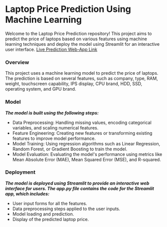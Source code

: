 # Laptop Price Prediction Using Machine Learning
Welcome to the Laptop Price Prediction repository! This project aims to predict the price of laptops based on various features using machine learning techniques and deploy the model using Streamlit for an interactive user interface.
<a href="https://laptop-price-prediction-stream-lit.streamlit.app/">Live Prediction Web-App Link</a>

### Overview
This project uses a machine learning model to predict the price of laptops. The prediction is based on several features, such as company, type, RAM, weight, touchscreen capability, IPS display, CPU brand, HDD, SSD, operating system, and GPU brand.

### Model
***The model is built using the following steps:***

- Data Preprocessing: Handling missing values, encoding categorical variables, and scaling numerical features.
- Feature Engineering: Creating new features or transforming existing features to improve model performance.
- Model Training: Using regression algorithms such as Linear Regression, Random Forest, or Gradient Boosting to train the model.
- Model Evaluation: Evaluating the model's performance using metrics like Mean Absolute Error (MAE), Mean Squared Error (MSE), and R-squared.

### Deployment
***The model is deployed using Streamlit to provide an interactive web interface for users. The app.py file contains the code for the Streamlit app, which includes:***

- User input forms for all the features.
- Data preprocessing steps applied to the user inputs.
- Model loading and prediction.
- Display of the predicted laptop price.
